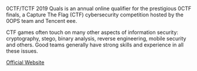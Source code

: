 0CTF/TCTF 2019 Quals is an annual online qualifier for the prestigious 0CTF finals, a Capture The Flag (CTF) cybersecurity competition hosted by the 0OPS team and Tencent eee.

CTF games often touch on many other aspects of information security: cryptography, stego, binary analysis, reverse engineering, mobile security and others. Good teams generally have strong skills and experience in all these issues.

[Official Website](https://0ops.sjtu.cn/)